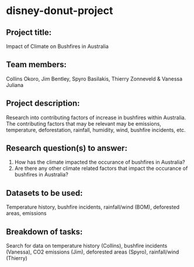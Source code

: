 # disney-donut-project

## Project title:
 Impact of Climate on Bushfires in Australia

## Team members:
Collins Okoro, Jim Bentley, Spyro Basilakis, Thierry Zonneveld & Vanessa Juliana

## Project description:	
Research into contributing factors of increase in bushfires within Australia. The contributing factors that may be relevant may be emissions, temperature, deforestation, rainfall, humidity, wind, bushfire incidents, etc.

## Research question(s) to answer:
1) How has the climate impacted the occurance of bushfires in Australia?
2) Are there any other climate related factors that impact the occurance of bushfires in Australia?

## Datasets to be used:
Temperature history, bushfire incidents, rainfall/wind (BOM), deforested areas, emissions

## Breakdown of tasks:
 Search for data on temperature history (Collins), bushfire incidents (Vanessa), CO2 emissions (Jim), deforested areas (Spyro), rainfall/wind (Thierry)


